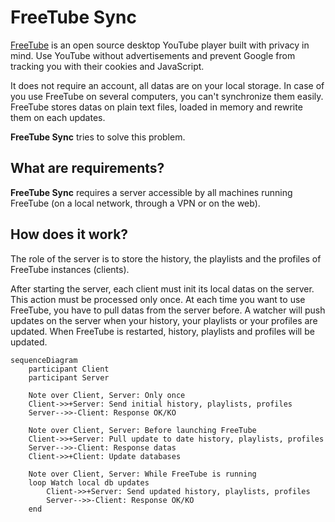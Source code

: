 # FreeTube Sync

[FreeTube](https://freetubeapp.io/) is an open source desktop YouTube player built with privacy in mind. Use YouTube without advertisements and prevent Google from tracking you with their cookies and JavaScript. 

It does not require an account, all datas are on your local storage. In case of you use FreeTube on several computers, you can't synchronize them easily. FreeTube stores datas on plain text files, loaded in memory and rewrite them on each updates.

**FreeTube Sync** tries to solve this problem.

## What are requirements?

**FreeTube Sync** requires a server accessible by all machines running FreeTube (on a local network, through a VPN or on the web).

## How does it work?

The role of the server is to store the history, the playlists and the profiles of FreeTube instances (clients).

After starting the server, each client must init its local datas on the server. This action must be processed only once.
At each time you want to use FreeTube, you have to pull datas from the server before. A watcher will push updates on the server when your history, your playlists or your profiles are updated.
When FreeTube is restarted, history, playlists and profiles will be updated.

```mermaid
sequenceDiagram
    participant Client
    participant Server

    Note over Client, Server: Only once
    Client->>+Server: Send initial history, playlists, profiles
    Server-->>-Client: Response OK/KO

    Note over Client, Server: Before launching FreeTube
    Client->>+Server: Pull update to date history, playlists, profiles
    Server-->>-Client: Response datas
    Client->>+Client: Update databases

    Note over Client, Server: While FreeTube is running
    loop Watch local db updates
        Client->>+Server: Send updated history, playlists, profiles
        Server-->>-Client: Response OK/KO
    end
```

